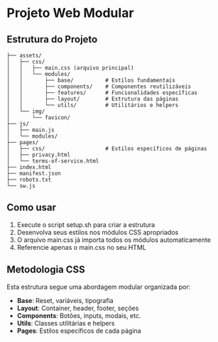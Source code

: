# Projeto Web Modular

## Estrutura do Projeto

```
├── assets/
│   ├── css/
│   │   ├── main.css (arquivo principal)
│   │   └── modules/
│   │       ├── base/          # Estilos fundamentais
│   │       ├── components/    # Componentes reutilizáveis
│   │       ├── features/      # Funcionalidades específicas
│   │       ├── layout/        # Estrutura das páginas
│   │       └── utils/         # Utilitários e helpers
│   └── img/
│       └── favicon/
├── js/
│   ├── main.js
│   └── modules/
├── pages/
│   ├── css/                   # Estilos específicos de páginas
│   ├── privacy.html
│   └── terms-of-service.html
├── index.html
├── manifest.json
├── robots.txt
└── sw.js
```

## Como usar

1. Execute o script setup.sh para criar a estrutura
2. Desenvolva seus estilos nos módulos CSS apropriados
3. O arquivo main.css já importa todos os módulos automaticamente
4. Referencie apenas o main.css no seu HTML

## Metodologia CSS

Esta estrutura segue uma abordagem modular organizada por:
- **Base**: Reset, variáveis, tipografia
- **Layout**: Container, header, footer, seções
- **Components**: Botões, inputs, modais, etc.
- **Utils**: Classes utilitárias e helpers
- **Pages**: Estilos específicos de cada página
